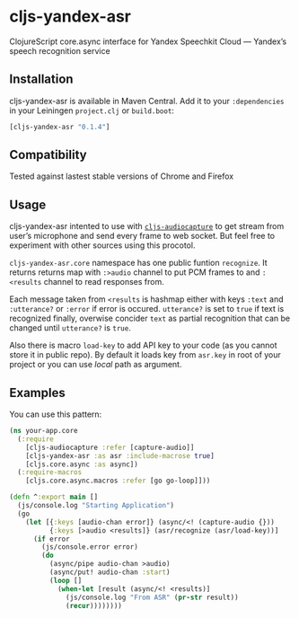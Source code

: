 # cljs-yandex-asr

ClojureScript core.async interface for Yandex Speechkit Cloud — Yandex’s speech
recognition service


## Installation

cljs-yandex-asr is available in Maven Central. Add it to your `:dependencies `
in your Leiningen `project.clj` or `build.boot`:


```clojure
[cljs-yandex-asr "0.1.4"]
```

## Compatibility

Tested against lastest stable versions of Chrome and Firefox


## Usage

cljs-yandex-asr intented to use with [`cljs-audiocapture`][cljs-audiocapture]
to get stream from user’s microphone and send every frame to web socket. But
feel free to experiment with other sources using this procotol.

`cljs-yandex-asr.core` namespace has one public funtion `recognize`. It returns
returns map with `:>audio` channel to put PCM frames to and `:<results` channel
to read responses from.

Each message taken from `<results` is hashmap either with keys `:text` and `:utterance?`
or `:error` if error is occured. `utterance?` is set to `true` if text is recognized
finally, overwise concider `text` as partial recognition that can be changed until `utterance?`
is `true`.

Also there is macro `load-key` to add API key to your code (as you cannot
store it in public repo). By default it loads key from `asr.key` in root
of your project or you can use *local* path as argument.

## Examples

You can use this pattern:

```clojure
(ns your-app.core
  (:require
    [cljs-audiocapture :refer [capture-audio]]
    [cljs-yandex-asr :as asr :include-macrose true]
    [cljs.core.async :as async])
  (:require-macros
    [cljs.core.async.macros :refer [go go-loop]]))

(defn ^:export main []
  (js/console.log "Starting Application") 
  (go
    (let [{:keys [audio-chan error]} (async/<! (capture-audio {}))
          {:keys [>audio <results]} (asr/recognize (asr/load-key))]
      (if error
        (js/console.error error)
        (do
          (async/pipe audio-chan >audio)
          (async/put! audio-chan :start)
          (loop []
            (when-let [result (async/<! <results)]
              (js/console.log "From ASR" (pr-str result))
              (recur))))))))

```

[cljs-audiocapture]: https://github.com/voldmar/cljs-audiocapture
